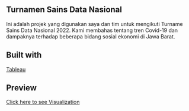 ## Turnamen Sains Data Nasional
Ini adalah projek yang digunakan saya dan tim untuk mengikuti Turname Sains Data Nasional 2022. Kami membahas tentang tren Covid-19 dan dampaknya terhadap beberapa bidang sosial ekonomi di Jawa Barat.

## Built with
[Tableau](https://www.tableau.com/)

## Preview 
[Click here to see Visualization](https://public.tableau.com/app/profile/raka.iskandar/viz/COVIDJABARfix/JumlahWisatawanMancanegara)
